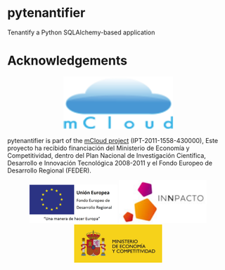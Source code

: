 # pytenantifier
Tenantify a Python SQLAlchemy-based application

# Acknowledgements

<p align="center">
<img src="logos/mcloud.png" width="250px" alt="mCloud project">
</p>

pytenantifier is part of the [mCloud project](http://innovation.logica.com.es/web/mcloud) (IPT-2011-1558-430000), Este proyecto ha recibido financiación del Ministerio de Economía y Competitividad, dentro del Plan Nacional de Investigación Científica, Desarrollo e Innovación Tecnológica 2008-2011 y el Fondo Europeo de Desarrollo Regional (FEDER).

<p align="center">
<img src="logos/feder.png" width="200px" alt="FEDER: Una manera de hacer Europa">
<img src="logos/inn.jpg" width="200px" alt="Innpacto">
<img src="logos/mec.jpg" width="200px" alt="Ministerio de Economía y Competitividad">
</p>
